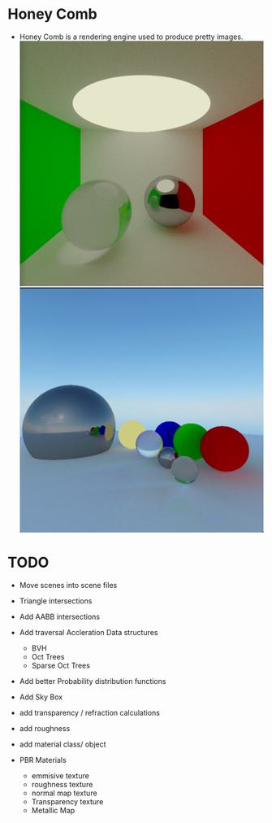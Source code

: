 # Honey Comb

- Honey Comb is a rendering engine used to produce pretty images.
![fig1](1000x1000px_cornell_box.JPG)
![fig2](skyboxDemo.JPG)

# TODO

- Move scenes into scene files
- Triangle intersections
- Add AABB intersections
- Add traversal Accleration Data structures
  - BVH
  - Oct Trees
  - Sparse Oct Trees 
- Add better Probability distribution functions
- Add Sky Box
- add transparency / refraction calculations
- add roughness
- add material class/ object 


- PBR Materials
  - emmisive texture
  - roughness texture
  - normal map texture
  - Transparency texture
  - Metallic Map
